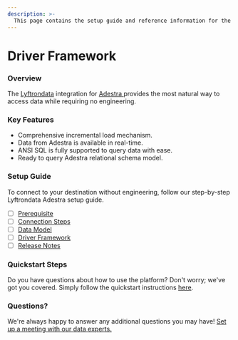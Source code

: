 ```yaml
---
description: >-
  This page contains the setup guide and reference information for the Adestra source connector.
---
```


# Driver Framework

### Overview

The [Lyftrondata](https://www.lyftrondata.com/) integration for [Adestra](https://www.lyftrondata.com/integration/adestra/)[ ](https://www.lyftrondata.com/integration/adestra/)provides the most natural way to access data while requiring no engineering.

### Key Features

* Comprehensive incremental load mechanism.
* Data from Adestra is available in real-time.&#x20;
* ANSI SQL is fully supported to query data with ease.
* Ready to query Adestra relational schema model.

### Setup Guide

To connect to your destination without engineering, follow our step-by-step Lyftrondata Adestra setup guide.

* [ ] [Prerequisite](../../marketing-analytics/adestra/prerequisite.md)
* [ ] [Connection Steps](../../marketing-analytics/adestra/connection-steps.md)
* [ ] [Data Model](../../marketing-analytics/adestra/data-model/)
* [ ] [Driver Framework](../../marketing-analytics/adestra/driver-framework/)
* [ ] [Release Notes](../../marketing-analytics/adestra/release-notes.md)

### Quickstart Steps

Do you have questions about how to use the platform? Don't worry; we've got you covered. Simply follow the quickstart instructions [here](../../../quickstart-steps.md).

### Questions? <a href="#questions" id="questions"></a>

We're always happy to answer any additional questions you may have! [Set up a meeting with our data experts.](https://www.lyftrondata.com/book-a-meeting/)


